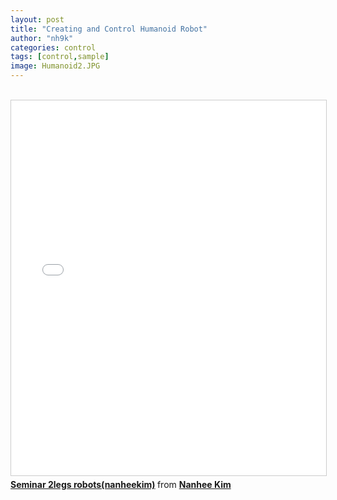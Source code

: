 ```yaml
---
layout: post
title: "Creating and Control Humanoid Robot"
author: "nh9k"
categories: control
tags: [control,sample]
image: Humanoid2.JPG
---
```

<br>
<iframe src="//www.slideshare.net/slideshow/embed_code/key/iODqs7Rzetljfm" width="1000" height="600" frameborder="0" marginwidth="0" marginheight="0" scrolling="no" style="border:1px solid #CCC; border-width:1px; margin-bottom:5px; max-width: 100%;" allowfullscreen> </iframe>    
<div style="margin-bottom:5px"> <strong> <a href="//www.slideshare.net/ssuserf5270f/seminar-2legs-robotsnanheekim" title="Seminar 2legs robots(nanheekim)" target="_blank">Seminar 2legs robots(nanheekim)</a> </strong> from <strong><a href="https://www.slideshare.net/ssuserf5270f" target="_blank">Nanhee Kim</a></strong> </div> 
<br>
<br>
<br>
<br>
<br>
<br>